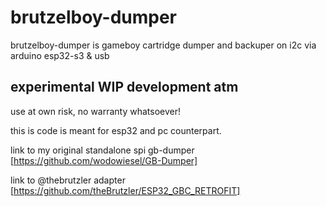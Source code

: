 # brutzelboy-dumper

brutzelboy-dumper is gameboy cartridge dumper and backuper on i2c via arduino esp32-s3 &amp; usb

## experimental WIP development atm

use at own risk, no warranty whatsoever!

this is code is meant for esp32 and pc counterpart.

link to my original standalone spi gb-dumper [https://github.com/wodowiesel/GB-Dumper]

link to @thebrutzler adapter [https://github.com/theBrutzler/ESP32_GBC_RETROFIT]
